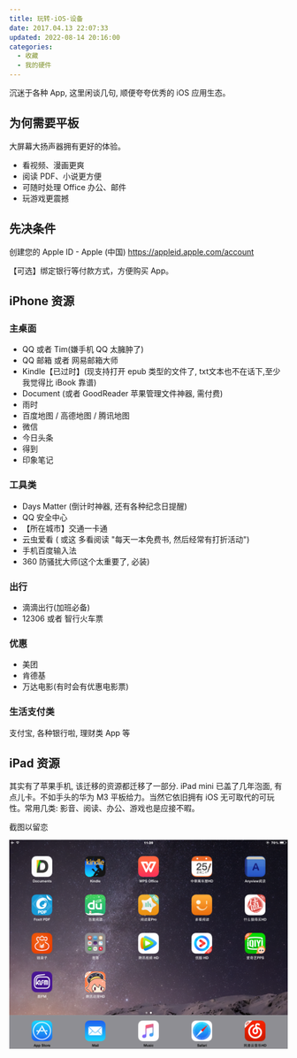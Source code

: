 ```yaml
---
title: 玩转-iOS-设备
date: 2017.04.13 22:07:33
updated: 2022-08-14 20:16:00
categories:
  - 收藏
  - 我的硬件
---
```


沉迷于各种 App, 这里闲谈几句, 顺便夸夸优秀的 iOS 应用生态。

## 为何需要平板

大屏幕大扬声器拥有更好的体验。

* 看视频、漫画更爽
* 阅读 PDF、小说更方便
* 可随时处理 Office 办公、邮件
* 玩游戏更震撼

## 先决条件

创建您的 Apple ID - Apple (中国)
<https://appleid.apple.com/account>

【可选】绑定银行等付款方式，方便购买 App。

## iPhone 资源

### 主桌面

* QQ 或者 Tim(嫌手机 QQ 太臃肿了)
* QQ 邮箱 或者 网易邮箱大师
* Kindle【已过时】(现支持打开 epub 类型的文件了, txt文本也不在话下,至少我觉得比 iBook 靠谱)
* Document (或者 GoodReader 苹果管理文件神器, 需付费)
* 雨时
* 百度地图 / 高德地图 / 腾讯地图
* 微信
* 今日头条
* 得到
* 印象笔记

### 工具类

* Days Matter (倒计时神器, 还有各种纪念日提醒)
* QQ 安全中心
* 【所在城市】交通一卡通
* 云虫爱看 ( 或这 多看阅读 "每天一本免费书, 然后经常有打折活动")
* 手机百度输入法
* 360 防骚扰大师(这个太重要了, 必装)

### 出行

* 滴滴出行(加班必备)
* 12306 或者 智行火车票

### 优惠

* 美团
* 肯德基
* 万达电影(有时会有优惠电影票)

### 生活支付类

支付宝, 各种银行啦, 理财类 App 等

## iPad 资源

其实有了苹果手机, 该迁移的资源都迁移了一部分. iPad mini 已盖了几年泡面, 有点儿卡。不如手头的华为 M3 平板给力。当然它依旧拥有 iOS 无可取代的可玩性。常用几类: 影音、阅读、办公、游戏也是应接不暇。

截图以留恋

![截图留恋](./imgs/%E7%8E%A9%E8%BD%AC-iOS-%E8%AE%BE%E5%A4%87/1662509-0daad5d880393ba9.png)
